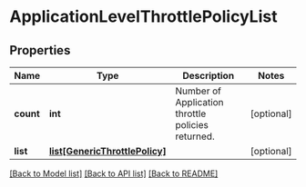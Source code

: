 # ApplicationLevelThrottlePolicyList

## Properties
Name | Type | Description | Notes
------------ | ------------- | ------------- | -------------
**count** | **int** | Number of Application throttle policies returned.  | [optional] 
**list** | [**list[GenericThrottlePolicy]**](GenericThrottlePolicy.md) |  | [optional] 

[[Back to Model list]](../README.md#documentation-for-models) [[Back to API list]](../README.md#documentation-for-api-endpoints) [[Back to README]](../README.md)


